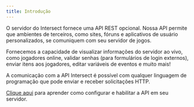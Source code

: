 ```yaml
---
title: Introdução
---
```


O servidor do Intersect fornece uma API REST opcional. Nossa API permite que ambientes de terceiros, como sites, fóruns e aplicativos de usuário personalizados, se comuniquem com seu servidor de jogos.

Fornecemos a capacidade de visualizar informações do servidor ao vivo, como jogadores online, validar senhas (para formulários de login externos), enviar itens aos jogadores, editar variáveis de eventos e muito mais!

A comunicação com a API Intersect é possível com qualquer linguagem de programação que pode enviar e receber solicitações HTTP.

[Clique aqui](introduction/setup.md) para aprender como configurar e habilitar a API em seu servidor.
